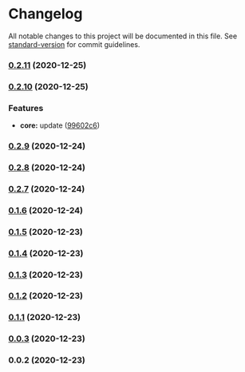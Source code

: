 # Changelog

All notable changes to this project will be documented in this file. See [standard-version](https://github.com/conventional-changelog/standard-version) for commit guidelines.

### [0.2.11](https://github.com/stasoft91/TaleVuek/compare/v0.2.10...v0.2.11) (2020-12-25)

### [0.2.10](https://github.com/stasoft91/TaleVuek/compare/v0.2.9...v0.2.10) (2020-12-25)


### Features

* **core:** update ([99602c6](https://github.com/stasoft91/TaleVuek/commit/99602c6194d302cc9de7e0f2b1f4e5451ff2c301))

### [0.2.9](https://github.com/stasoft91/TaleVuek/compare/v0.2.8...v0.2.9) (2020-12-24)

### [0.2.8](https://github.com/stasoft91/TaleVuek/compare/v0.2.7...v0.2.8) (2020-12-24)

### [0.2.7](https://github.com/stasoft91/TaleVuek/compare/v0.1.6...v0.2.7) (2020-12-24)

### [0.1.6](https://github.com/stasoft91/TaleVuek/compare/v0.1.5...v0.1.6) (2020-12-24)

### [0.1.5](https://github.com/stasoft91/TaleVuek/compare/v0.1.4...v0.1.5) (2020-12-23)

### [0.1.4](https://github.com/stasoft91/TaleVuek/compare/v0.1.3...v0.1.4) (2020-12-23)

### [0.1.3](https://github.com/stasoft91/TaleVuek/compare/v0.1.2...v0.1.3) (2020-12-23)

### [0.1.2](https://github.com/stasoft91/TaleVuek/compare/v0.1.1...v0.1.2) (2020-12-23)

### [0.1.1](https://github.com/stasoft91/TaleVuek/compare/v0.0.3...v0.1.1) (2020-12-23)

### [0.0.3](https://github.com/stasoft91/TaleVuek/compare/v0.0.2...v0.0.3) (2020-12-23)

### 0.0.2 (2020-12-23)
